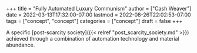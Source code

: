 +++
title = "Fully Automated Luxury Communism"
author = ["Cash Weaver"]
date = 2022-03-13T17:32:00-07:00
lastmod = 2022-08-26T22:02:53-07:00
tags = ["concept", "concept"]
categories = ["concept"]
draft = false
+++

A specific [post-scarcity society]({{< relref "post_scarcity_society.md" >}}) achieved through a combination of automation technology and material abundance.
